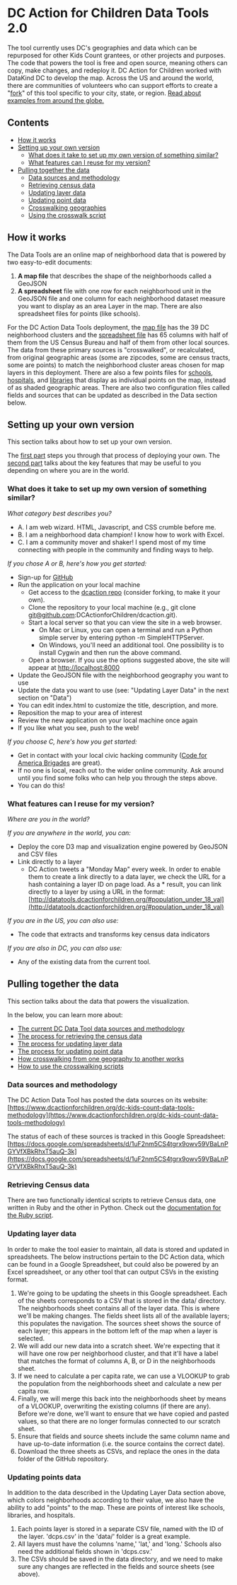 # DC Action for Children Data Tools 2.0


The tool currently uses DC's geographies and data which can be repurposed for other Kids Count grantees, or other projects and purposes. The code that powers the tool is free and open source, meaning others can copy, make changes, and redeploy it. DC Action for Children worked with DataKind DC to develop the map. Across the US and around the world, there are communities of volunteers who can support efforts to create a "[fork](https://help.github.com/articles/fork-a-repo/)" of this tool specific to your city, state, or region. [Read about examples from around the globe.](http://www.datakind.org/blog/mapping-youth-well-being-worldwide-with-open-data/)

## Contents

* [How it works](#how-it-works)
* [Setting up your own version](#setting-up-your-own-version)
  * [What does it take to set up my own version of something similar?](#what-does-it-take-to-set-up-my-own-version-of-something-similar)
  * [What features can I reuse for my version?](#what-features-can-i-reuse-for-my-version)
* [Pulling together the data](#pulling-together-the-data)
  * [Data sources and methodology](#data-sources-and-methodology)
  * [Retrieving census data](#retrieving-census-data)
  * [Updating layer data](#updating-layer-data)
  * [Updating point data](#updating-points-data)
  * [Crosswalking geographies](#crosswalking-geographies)
  * [Using the crosswalk script](#using-the-crosswalk-script)

## How it works

The Data Tools are an online map of neighborhood data that is powered by two easy-to-edit documents:

1. **A map file** that describes the shape of the neighborhoods called a GeoJSON
2. **A spreadsheet** file with one row for each neighborhood unit in the GeoJSON file and one column for each neighborhood dataset measure you want to display as an area Layer in the map. There are also spreadsheet files for points (like schools).

For the DC Action Data Tools deployment, the [map file](https://github.com/DCActionforChildren/dcaction/blob/gh-pages/data/neighborhood_boundaries.json) has the 39 DC neighborhood clusters and the [spreadsheet file](https://github.com/DCActionforChildren/dcaction/blob/gh-pages/data/neighborhoods.csv) has 65 columns with half of them from the US Census Bureau and half of them from other local sources. The data from these primary sources is "crosswalked", or recalculated, from original geographic areas (some are zipcodes, some are census tracts, some are points) to match the neighborhood cluster areas chosen for map layers in this deployment. There are also a few points files for [schools](https://github.com/DCActionforChildren/dcaction/blob/gh-pages/data/dcps.csv), [hospitals](https://github.com/DCActionforChildren/dcaction/blob/gh-pages/data/hospitals.csv), and [libraries](https://github.com/DCActionforChildren/dcaction/blob/gh-pages/data/libraries.csv) that display as individual points on the map, instead of as shaded geographic areas. There are also two configuration files called fields and sources that can be updated as described in the Data section below.

## Setting up your own version

This section talks about how to set up your own version.

The [first part](#what-does-it-take-to-set-up-my-own-version-of-something-similar) steps you through that process of deploying your own. The [second part](#what-features-can-i-reuse-for-my-version) talks about the key features that may be useful to you depending on where you are in the world.

### What does it take to set up my own version of something similar?

*What category best describes you?*

* A. I am web wizard. HTML, Javascript, and CSS crumble before me.
* B. I am a neighborhood data champion! I know how to work with Excel.
* C. I am a community mover and shaker! I spend most of my time connecting with people in the community and finding ways to help.

*If you chose A or B, here's how you get started:*

* Sign-up for [GitHub](https://github.com)
* Run the application on your local machine
  * Get access to the [dcaction repo](https://github.com/DCActionforChildren/dcaction) (consider forking, to make it your own).
  * Clone the repository to your local machine (e.g., git clone git@github.com:DCActionforChildren/dcaction.git).
  * Start a local server so that you can view the site in a web browser.
    * On Mac or Linux, you can open a terminal and run a Python simple server by entering python -m SimpleHTTPServer.
    * On Windows, you'll need an additional tool. One possibility is to install Cygwin and then run the above command.
  * Open a browser. If you use the options suggested above, the site will appear at [http://localhost:8000](http://localhost:8000)
* Update the GeoJSON file with the neighborhood geography you want to use
* Update the data you want to use (see: "Updating Layer Data" in the next section on "Data")
* You can edit index.html to customize the title, description, and more.
* Reposition the map to your area of interest
* Review the new application on your local machine once again
* If you like what you see, push to the web!

*If you choose C, here's how you get started:*

* Get in contact with your local civic hacking community ([Code for America Brigades](https://www.codeforamerica.org/brigade/) are great).
* If no one is local, reach out to the wider online community. Ask around until you find some folks who can help you through the steps above.
* You can do this!

### What features can I reuse for my version?

*Where are you in the world?*

*If you are anywhere in the world, you can:*

* Deploy the core D3 map and visualization engine powered by GeoJSON and CSV files
* Link directly to a layer
  * DC Action tweets a "Monday Map" every week. In order to enable them to create a link directly to a data layer, we check the URL for a hash containing a layer ID on page load. As a * result, you can link directly to a layer by using a URL in the format: [http://datatools.dcactionforchildren.org/#population_under_18_val](http://datatools.dcactionforchildren.org/#population_under_18_val)

*If you are in the US, you can also use:*

* The code that extracts and transforms key census data indicators

*If you are also in DC, you can also use:*

* Any of the existing data from the current tool.


## Pulling together the data

This section talks about the data that powers the visualization.

In the below, you can learn more about:
* [The current DC Data Tool data sources and methodology](#data-sources-and-methodology)
* [The process for retrieving the census data](#retrieving-census-data)
* [The process for updating layer data](#updating-layer-data)
* [The process for updating point data](#updating-points-data)
* [How crosswalking from one geography to another works](#crosswalking-geographies)
* [How to use the crosswalking scripts](#using-the-crosswalk-script)

### Data sources and methodology

The DC Action Data Tool has posted the data sources on its website: [https://www.dcactionforchildren.org/dc-kids-count-data-tools-methodology](https://www.dcactionforchildren.org/dc-kids-count-data-tools-methodology)

The status of each of these sources is tracked in this Google Spreadsheet:
[https://docs.google.com/spreadsheets/d/1uF2nm5CS4tgrx9owv59VBaLnPGYVfXBkRhxT5auQ-3k](https://docs.google.com/spreadsheets/d/1uF2nm5CS4tgrx9owv59VBaLnPGYVfXBkRhxT5auQ-3k)

### Retrieving Census data

There are two functionally identical scripts to retrieve Census data, one written in Ruby and the other in Python. Check out the [documentation for the Ruby script](https://github.com/DCActionforChildren/dcaction/blob/gh-pages/data/README.md).

### Updating layer data

In order to make the tool easier to maintain, all data is stored and updated in spreadsheets. The below instructions pertain to the DC Action data, which can be found in a Google Spreadsheet, but could also be powered by an Excel spreadsheet, or any other tool that can output CSVs in the existing format.

1. We're going to be updating the sheets in this Google spreadsheet. Each of the sheets corresponds to a CSV that is stored in the data/ directory. The neighborhoods sheet contains all of the layer data. This is where we'll be making changes. The fields sheet lists all of the available layers; this populates the navigation. The sources sheet shows the source of each layer; this appears in the bottom left of the map when a layer is selected.
2. We will add our new data into a scratch sheet. We're expecting that it will have one row per neighborhood cluster, and that it'll have a label that matches the format of columns A, B, or D in the neighborhoods sheet.
3. If we need to calculate a per capita rate, we can use a VLOOKUP to grab the population from the neighborhoods sheet and calculate a new per capita row.
4. Finally, we will merge this back into the neighborhoods sheet by means of a VLOOKUP, overwriting the existing columns (if there are any). Before we're done, we'll want to ensure that we have copied and pasted values, so that there are no longer formulas connected to our scratch sheet.
5. Ensure that fields and source sheets include the same column name and have up-to-date information (i.e. the source contains the correct date).
6. Download the three sheets as CSVs, and replace the ones in the data folder of the GitHub repository.

### Updating points data

In addition to the data described in the Updating Layer Data section above, which colors neighborhoods according to their value, we also have the ability to add "points" to the map. These are points of interest like schools, libraries, and hospitals.

1. Each points layer is stored in a separate CSV file, named with the ID of the layer. 'dcps.csv' in the 'data/' folder is a great example.
2. All layers must have the columns 'name,' 'lat,' and 'long.' Schools also need the additional fields shown in 'dcps.csv.'
3. The CSVs should be saved in the data directory, and we need to make sure any changes are reflected in the fields and source sheets (see above).

